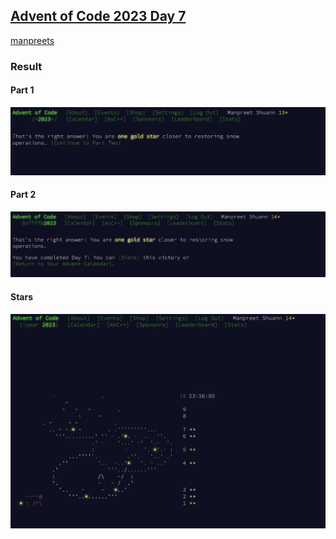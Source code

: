## [Advent of Code 2023 Day 7](https://adventofcode.com/2023/day/7)

[manpreets](https://github.com/ManpreetShuann)

### Result

#### Part 1

![Part1](part1.png)

#### Part 2

![Part2](part2.png)

#### Stars

![Stars](stars.png)
